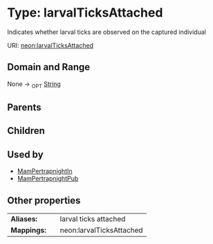
# Type: larvalTicksAttached


Indicates whether larval ticks are observed on the captured individual

URI: [neon:larvalTicksAttached](https://data.neonscience.org/larvalTicksAttached)


## Domain and Range

None ->  <sub>OPT</sub> [String](types/String.md)

## Parents


## Children


## Used by

 * [MamPertrapnightIn](MamPertrapnightIn.md)
 * [MamPertrapnightPub](MamPertrapnightPub.md)

## Other properties

|  |  |  |
| --- | --- | --- |
| **Aliases:** | | larval ticks attached |
| **Mappings:** | | neon:larvalTicksAttached |

